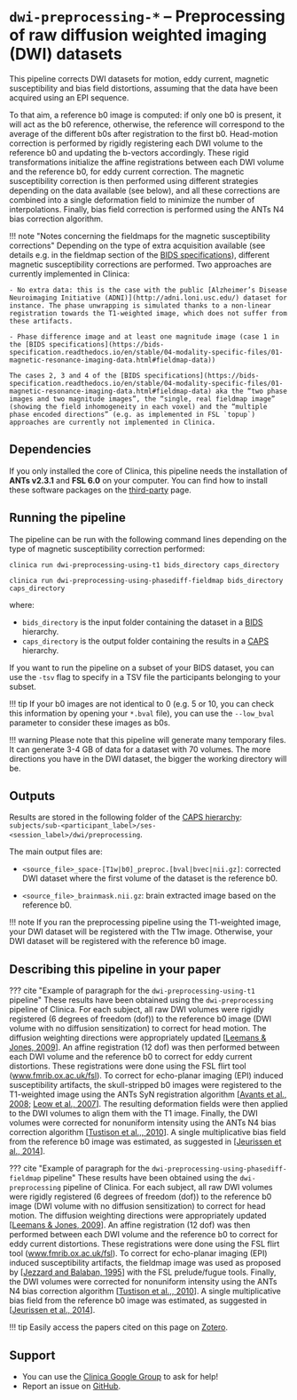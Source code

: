 # `dwi-preprocessing-*` – Preprocessing of raw diffusion weighted imaging (DWI) datasets

This pipeline corrects DWI datasets for motion, eddy current, magnetic susceptibility and bias field distortions, assuming that the data have been acquired using an EPI sequence.

To that aim, a reference b0 image is computed: if only one b0 is present, it will act as the b0 reference, otherwise, the reference will correspond to the average of the different b0s after registration to the first b0. Head-motion correction is performed by rigidly registering each DWI volume to the reference b0 and updating the b-vectors accordingly. These rigid transformations initialize the affine registrations between each DWI volume and the reference b0, for eddy current correction. The magnetic susceptibility correction is then performed using different strategies depending on the data available (see below), and all these corrections are combined into a single deformation field to minimize the number of interpolations. Finally, bias field correction is performed using the ANTs N4 bias correction algorithm.


!!! note "Notes concerning the fieldmaps for the magnetic susceptibility corrections"
    Depending on the type of extra acquisition available (see details e.g. in the fieldmap section of the [BIDS specifications](https://bids-specification.readthedocs.io/en/stable/04-modality-specific-files/01-magnetic-resonance-imaging-data.html#fieldmap-data)), different magnetic susceptibility corrections are performed. Two approaches are currently implemented in Clinica:

    - No extra data: this is the case with the public [Alzheimer’s Disease Neuroimaging Initiative (ADNI)](http://adni.loni.usc.edu/) dataset for instance. The phase unwrapping is simulated thanks to a non-linear registration towards the T1-weighted image, which does not suffer from these artifacts.

    - Phase difference image and at least one magnitude image (case 1 in the [BIDS specifications](https://bids-specification.readthedocs.io/en/stable/04-modality-specific-files/01-magnetic-resonance-imaging-data.html#fieldmap-data))

    The cases 2, 3 and 4 of the [BIDS specifications](https://bids-specification.readthedocs.io/en/stable/04-modality-specific-files/01-magnetic-resonance-imaging-data.html#fieldmap-data) aka the “two phase images and two magnitude images”, the “single, real fieldmap image” (showing the field inhomogeneity in each voxel) and the “multiple phase encoded directions” (e.g. as implemented in FSL `topup`) approaches are currently not implemented in Clinica.



## Dependencies
<!--If you installed the docker image of Clinica, nothing is required.-->

If you only installed the core of Clinica, this pipeline needs the installation of **ANTs v2.3.1** and **FSL 6.0** on your computer. You can find how to install these software packages on the [third-party](../../Third-party) page.

## Running the pipeline
The pipeline can be run with the following command lines depending on the type of  magnetic susceptibility correction performed:

```
clinica run dwi-preprocessing-using-t1 bids_directory caps_directory
```
```
clinica run dwi-preprocessing-using-phasediff-fieldmap bids_directory caps_directory
```

where:

  - `bids_directory` is the input folder containing the dataset in a [BIDS](../../BIDS) hierarchy.
  - `caps_directory` is the output folder containing the results in a [CAPS](../../CAPS) hierarchy.

If you want to run the pipeline on a subset of your BIDS dataset, you can use the `-tsv` flag to specify in a TSV file the participants belonging to your subset.

!!! tip
    If your b0 images are not identical to 0 (e.g. 5 or 10, you can check this information by opening your `*.bval` file), you can use the `--low_bval` parameter to consider these images as b0s.

!!! warning
    Please note that this pipeline will generate many temporary files. It can generate 3-4 GB of data for a dataset with 70 volumes. The more directions you have in the DWI dataset, the bigger the working directory will be.


## Outputs
Results are stored in the following folder of the [CAPS hierarchy](../../CAPS): `subjects/sub-<participant_label>/ses-<session_label>/dwi/preprocessing`.

The main output files are:

  - `<source_file>_space-[T1w|b0]_preproc.[bval|bvec|nii.gz]`: corrected DWI dataset where the first volume of the dataset is the reference b0.

  - `<source_file>_brainmask.nii.gz`: brain extracted image based on the reference b0.

!!! note
    If you ran the preprocessing pipeline using the T1-weighted image, your DWI dataset will be registered with the T1w image. Otherwise, your DWI dataset will be registered with the reference b0 image.

<!--## Visualization of the results-->

<!--!!! note-->
<!--    The visualization command is not available for the moment. Please come back later, this section will be updated ASAP.-->


## Describing this pipeline in your paper

??? cite "Example of paragraph for the `dwi-preprocessing-using-t1` pipeline"
    These results have been obtained using the `dwi-preprocessing` pipeline of Clinica. For each subject, all raw DWI volumes were rigidly registered (6 degrees of freedom (dof)) to the reference b0 image (DWI volume with no diffusion sensitization) to correct for head motion. The diffusion weighting directions were appropriately updated [[Leemans & Jones, 2009](https://doi.org/10.1002/mrm.21890)]. An affine registration (12 dof) was then performed between each DWI volume and the reference b0 to correct for eddy current distortions. These registrations were done using the FSL flirt tool (www.fmrib.ox.ac.uk/fsl). To correct for echo-planar imaging (EPI) induced susceptibility artifacts, the skull-stripped b0 images were registered to the T1-weighted image using the ANTs SyN registration algorithm [[Avants et al., 2008](https://doi.org/10.1016/j.media.2007.06.004); [Leow et al., 2007](https://doi.org/10.1109/TMI.2007.892646)]. The resulting deformation fields were then applied to the DWI volumes to align them with the T1 image. Finally, the DWI volumes were corrected for nonuniform intensity using the ANTs N4 bias correction algorithm [[Tustison et al.,, 2010](https://doi.org/10.1109/TMI.2010.2046908)]. A single multiplicative bias field from the reference b0 image was estimated, as suggested in [[Jeurissen et al., 2014](https://doi.org/10.1016/j.neuroimage.2014.07.061)].


??? cite "Example of paragraph for the `dwi-preprocessing-using-phasediff-fieldmap` pipeline"
    These results have been obtained using the `dwi-preprocessing` pipeline of Clinica. For each subject, all raw DWI volumes were rigidly registered (6 degrees of freedom (dof)) to the reference b0 image (DWI volume with no diffusion sensitization) to correct for head motion. The diffusion weighting directions were appropriately updated [[Leemans & Jones, 2009](https://doi.org/10.1002/mrm.21890)]. An affine registration (12 dof) was then performed between each DWI volume and the reference b0 to correct for eddy current distortions. These registrations were done using the FSL flirt tool (www.fmrib.ox.ac.uk/fsl). To correct for echo-planar imaging (EPI) induced susceptibility artifacts, the fieldmap image was used as proposed by [[Jezzard and Balaban, 1995](https://doi.org/10.1002/mrm.1910340111)] with the FSL prelude/fugue tools. Finally, the DWI volumes were corrected for nonuniform intensity using the ANTs N4 bias correction algorithm [[Tustison et al.,, 2010](https://doi.org/10.1109/TMI.2010.2046908)]. A single multiplicative bias field from the reference b0 image was estimated, as suggested in [[Jeurissen et al., 2014](https://doi.org/10.1016/j.neuroimage.2014.07.061)].

!!! tip
    Easily access the papers cited on this page on [Zotero](https://www.zotero.org/groups/2240070/clinica_aramislab/items/collectionKey/BJV73LU7).

## Support

-   You can use the [Clinica Google Group](https://groups.google.com/forum/#!forum/clinica-user) to ask for help!
-   Report an issue on [GitHub](https://github.com/aramis-lab/clinica/issues).
